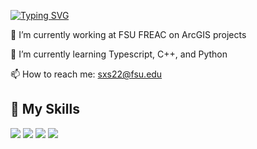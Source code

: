 [![Typing SVG](https://readme-typing-svg.demolab.com/?lines=Hi+there+👋)](https://git.io/typing-svg)

🔭 I’m currently working at FSU FREAC on ArcGIS projects

🌱 I’m currently learning Typescript, C++, and Python

📫 How to reach me: sxs22@fsu.edu

## 🌟 **My Skills**  

![](https://img.shields.io/badge/-Python-3e74a2?style=flat-square&logo=Python&logoColor=fff)
![](https://img.shields.io/badge/-JavaScript-3178C6?style=flat-square&logo=JavaScript&logoColor=fff)
![](https://img.shields.io/badge/-Linux-fcc624?style=flat-square&logo=Linux&logoColor=fff)
![](https://img.shields.io/badge/C++-blue.svg?style=flat&logo=c%2B%2B&logoColor=fff)

<!--
**KPCOFGS/KPCOFGS** is a ✨ _special_ ✨ repository because its `README.md` (this file) appears on your GitHub profile.

Here are some ideas to get you started:

- 
- 
- 👯 I’m looking to collaborate on ...
- 🤔 I’m looking for help with ...
- 💬 Ask me about ...
- 

- ⚡ Fun fact: ...
-->
